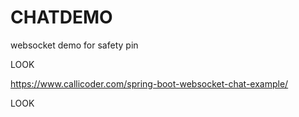 # CHATDEMO
websocket demo for safety pin


LOOK


https://www.callicoder.com/spring-boot-websocket-chat-example/ 


LOOK
